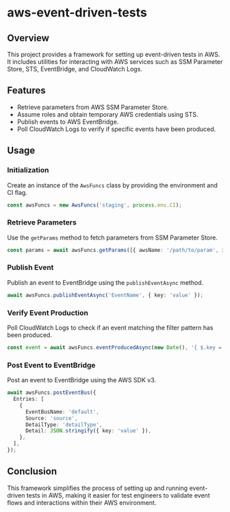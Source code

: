 # aws-event-driven-tests

## Overview

This project provides a framework for setting up event-driven tests in AWS. It includes utilities for interacting with AWS services such as SSM Parameter Store, STS, EventBridge, and CloudWatch Logs.

## Features

- Retrieve parameters from AWS SSM Parameter Store.
- Assume roles and obtain temporary AWS credentials using STS.
- Publish events to AWS EventBridge.
- Poll CloudWatch Logs to verify if specific events have been produced.

## Usage

### Initialization

Create an instance of the `AwsFuncs` class by providing the environment and CI flag.

```typescript
const awsFuncs = new AwsFuncs('staging', process.env.CI);
```

### Retrieve Parameters

Use the `getParams` method to fetch parameters from SSM Parameter Store.

```typescript
const params = await awsFuncs.getParams([{ awsName: '/path/to/param', isSecret: true, propName: 'paramName' }]);
```

### Publish Event

Publish an event to EventBridge using the `publishEventAsync` method.

```typescript
await awsFuncs.publishEventAsync('EventName', { key: 'value' });
```

### Verify Event Production

Poll CloudWatch Logs to check if an event matching the filter pattern has been produced.

```typescript
const event = await awsFuncs.eventProducedAsync(new Date(), '{ $.key = "value" }', '/aws/lambda/logGroupName');
```

### Post Event to EventBridge

Post an event to EventBridge using the AWS SDK v3.

```typescript
await awsFuncs.postEventBus({
  Entries: [
    {
      EventBusName: 'default',
      Source: 'source',
      DetailType: 'detailType',
      Detail: JSON.stringify({ key: 'value' }),
    },
  ],
});
```

## Conclusion

This framework simplifies the process of setting up and running event-driven tests in AWS, making it easier for test engineers to validate event flows and interactions within their AWS environment.
